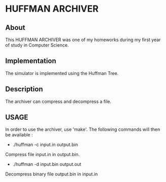 HUFFMAN ARCHIVER
===================

About
-----

This HUFFMAN ARCHIVER was one of my homeworks during my first year of study in Computer Science.

Implementation
--------------

The simulator is implemented using the Huffman Tree.

Description
-----------

The archiver can compress and decompress a file.

USAGE
-------------------------

In order to use the archiver, use 'make'. The following commands will then be available :

- ./huffman -c input.in output.bin

Compress file input.in in output.bin.

- ./huffman -d input.bin output.out

Decompress binary file output.bin in input.in

